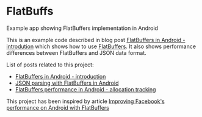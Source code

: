 # FlatBuffs
Example app showing FlatBuffers implementation in Android

This is an example code described in blog post [FlatBuffers in Android - introdution](http://frogermcs.github.io/flatbuffers-in-android-introdution/) which shows how to use [FlatBuffers](https://google.github.io/flatbuffers/). It also shows performance differences between FlatBuffers and JSON data format.

List of posts related to this project:
- [FlatBuffers in Android - introduction](http://frogermcs.github.io/flatbuffers-in-android-introdution/)
- [JSON parsing with FlatBuffers in Android](http://frogermcs.github.io/json-parsing-with-flatbuffers-in-android/)
- [FlatBuffers performance in Android - allocation tracking](http://frogermcs.github.io/flatbuffers-performance-in-android-allocation-tracking/)

This project has been inspired by article [Improving Facebook's performance on Android with FlatBuffers](http://https://code.facebook.com/posts/872547912839369/improving-facebook-s-performance-on-android-with-flatbuffers/)
